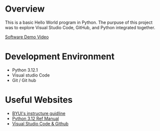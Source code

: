 # Overview

This is a basic Hello World program in Python. 
The purpuse of this project was to explore Visual Studio Code, GitHub, and Python integrated together.

[Software Demo Video](http://youtube.link.goes.here)

# Development Environment

* Python 3.12.1
* Visual studio Code
* Git / Git hub

# Useful Websites

* [BYUI's instructure guidline](https://byui.instructure.com/courses/269310/assignments/12433789?module_item_id=34089108)
* [Python 3.12 Ref Manual](https://docs.python.org/3/library/index.html)
* [Visual Studio Code & Github](https://code.visualstudio.com/docs/sourcecontrol/overview)